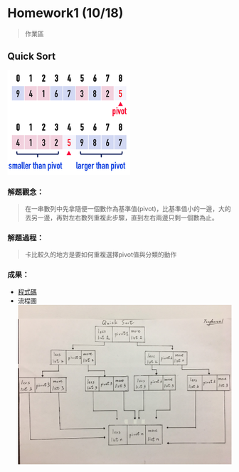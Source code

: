 # Homework1 (10/18)
> 作業區

## Quick Sort
![](/Homework/images/quicksort.png)
### 解題觀念：
>在一串數列中先拿隨便一個數作為基準值(pivot)，比基準值小的一邊，大的丟另一邊，再對左右數列重複此步驟，直到左右兩邊只剩一個數為止。
### 解題過程：
>卡比較久的地方是要如何重複選擇pivot值與分類的動作
### 成果：
* [程式碼](https://nbviewer.jupyter.org/github/tonyforreal/Tony-learning-note/blob/master/Homework/QuickSort.ipynb)
* 流程圖
![](/Homework/images/quicksort%20flowchart.jpg)
